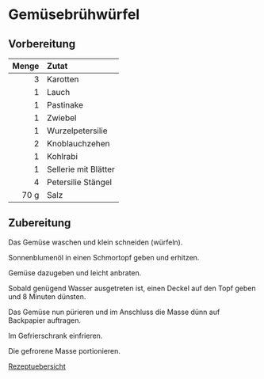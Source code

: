 # Gemüsebrühwürfel

## Vorbereitung

| Menge | Zutat                |
| -----:|:-------------------- |
|     3 | Karotten             |
|     1 | Lauch                |
|     1 | Pastinake            |
|     1 | Zwiebel              |
|     1 | Wurzelpetersilie     |
|     2 | Knoblauchzehen       |
|     1 | Kohlrabi             |
|     1 | Sellerie mit Blätter |
|     4 | Petersilie Stängel   |
|  70 g | Salz                 |

## Zubereitung

Das Gemüse waschen und klein schneiden (würfeln).

Sonnenblumenöl in einen Schmortopf geben und erhitzen.

Gemüse dazugeben und leicht anbraten.

Sobald genügend Wasser ausgetreten ist, einen Deckel auf den Topf geben und 8 Minuten dünsten.

Das Gemüse nun pürieren und im Anschluss die Masse dünn auf Backpapier auftragen.

Im Gefrierschrank einfrieren.

Die gefrorene Masse portionieren.

[Rezeptuebersicht](./index.md)

